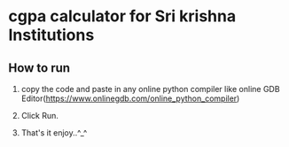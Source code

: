 # cgpa calculator for Sri krishna Institutions

## How to run

1. copy the code and paste in any online python compiler  like  online GDB Editor(https://www.onlinegdb.com/online_python_compiler)

2. Click Run. 

3. That's it enjoy..^_^
